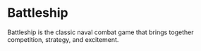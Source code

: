# Battleship
Battleship is the classic naval combat game that brings together competition, strategy, and excitement.
